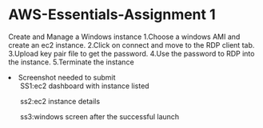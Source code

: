 # AWS-Essentials-Assignment 1
Create and Manage a Windows instance
1.Choose a windows AMI and create an ec2 instance.
2.Click on connect and move to the RDP client tab.
3.Upload key pair file to get the password.
4.Use the password to RDP into the instance.
5.Terminate the instance
<br>
<li>
Screenshot needed to submit
  <ol>SS1:ec2 dashboard with instance listed</ol>
  <ol>ss2:ec2 instance details</ol>
  <ol>ss3:windows screen after the successful launch</ol>
  </li>
